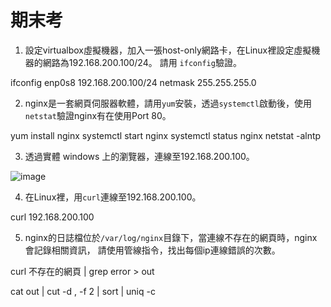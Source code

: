 # 期末考

1. 設定virtualbox虛擬機器，加入一張host-only網路卡，在Linux裡設定虛擬機器的網路為192.168.200.100/24。
   請用 `ifconfig`驗證。
  
  ifconfig enp0s8 192.168.200.100/24 netmask 255.255.255.0

2. nginx是一套網頁伺服器軟體，請用`yum`安裝，透過`systemctl`啟動後，使用`netstat`驗證nginx有在使用Port 80。
  
  yum install nginx
  systemctl start nginx
  systemctl status nginx
  netstat -alntp
  
3. 透過實體 windows 上的瀏覽器，連線至192.168.200.100。
  
  ![image]()

4. 在Linux裡，用`curl`連線至192.168.200.100。
  
  curl 192.168.200.100
  
5. nginx的日誌檔位於`/var/log/nginx`目錄下，當連線不存在的網頁時，nginx會記錄相關資訊，
   請使用管線指令，找出每個ip連線錯誤的次數。
  
  curl 不存在的網頁 | grep error > out
  
  cat out | cut -d , -f 2 | sort | uniq -c

  
